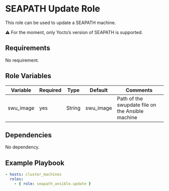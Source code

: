 # SEAPATH Update Role

This role can be used to update a SEAPATH machine.

⚠ For the moment, only Yocto’s version of SEAPATH is supported.

## Requirements

No requirement.

## Role Variables

| Variable                | Required | Type   | Default   | Comments                                         |
|-------------------------|----------|--------|-----------|--------------------------------------------------|
| swu_image               | yes      | String | swu_image | Path of the swupdate file on the Ansible machine |

## Dependencies

No dependency.

## Example Playbook

```yaml
- hosts: cluster_machines
  roles:
    - { role: seapath_ansible.update }
```

